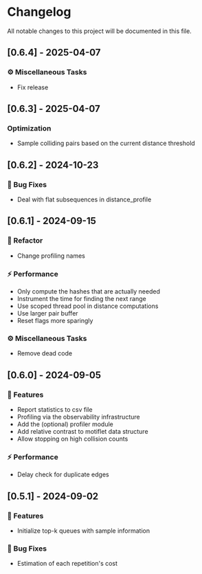 # Changelog

All notable changes to this project will be documented in this file.

## [0.6.4] - 2025-04-07

### ⚙️ Miscellaneous Tasks

- Fix release

## [0.6.3] - 2025-04-07

### Optimization

- Sample colliding pairs based on the current distance threshold

## [0.6.2] - 2024-10-23

### 🐛 Bug Fixes

- Deal with flat subsequences in distance_profile

## [0.6.1] - 2024-09-15

### 🚜 Refactor

- Change profiling names

### ⚡ Performance

- Only compute the hashes that are actually needed
- Instrument the time for finding the next range
- Use scoped thread pool in distance computations
- Use larger pair buffer
- Reset flags more sparingly

### ⚙️ Miscellaneous Tasks

- Remove dead code

## [0.6.0] - 2024-09-05

### 🚀 Features

- Report statistics to csv file
- Profiling via the observability infrastructure
- Add the (optional) profiler module
- Add relative contrast to motiflet data structure
- Allow stopping on high collision counts

### ⚡ Performance

- Delay check for duplicate edges

## [0.5.1] - 2024-09-02

### 🚀 Features

- Initialize top-k queues with sample information

### 🐛 Bug Fixes

- Estimation of each repetition's cost

<!-- generated by git-cliff -->
